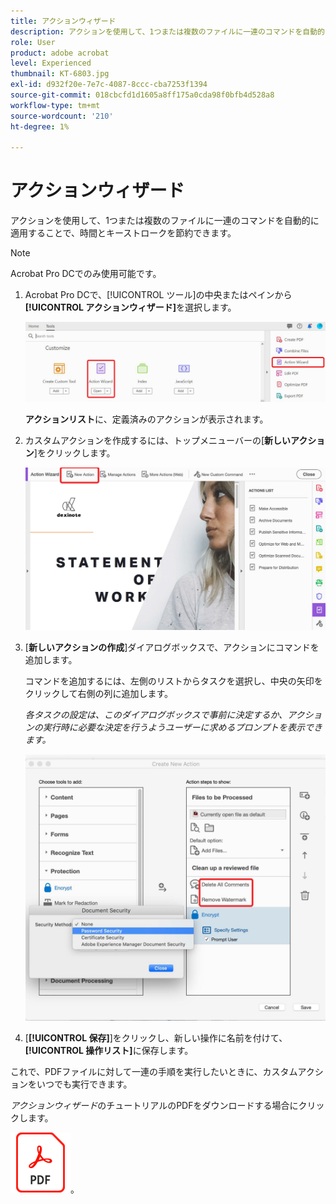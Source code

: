 ```yaml
---
title: アクションウィザード
description: アクションを使用して、1つまたは複数のファイルに一連のコマンドを自動的に適用することで、時間とキーストロークを節約
role: User
product: adobe acrobat
level: Experienced
thumbnail: KT-6803.jpg
exl-id: d932f20e-7e7c-4087-8ccc-cba7253f1394
source-git-commit: 018cbcfd1d1605a8ff175a0cda98f0bfb4d528a8
workflow-type: tm+mt
source-wordcount: '210'
ht-degree: 1%

---
```


# アクションウィザード

アクションを使用して、1つまたは複数のファイルに一連のコマンドを自動的に適用することで、時間とキーストロークを節約できます。

>[!NOTE]
>
>Acrobat Pro DCでのみ使用可能です。

1. Acrobat Pro DCで、[!UICONTROL ツール]の中央またはペインから&#x200B;**[!UICONTROL アクションウィザード]**&#x200B;を選択します。

   ![操作ウィザードの手順1](../assets/ActionWizard_1.png)

   **アクションリスト**&#x200B;に、定義済みのアクションが表示されます。

1. カスタムアクションを作成するには、トップメニューバーの[**新しいアクション**]をクリックします。

   ![操作ウィザードの手順2](../assets/ActionWizard_2.png)

1. [**新しいアクションの作成**]ダイアログボックスで、アクションにコマンドを追加します。

   コマンドを追加するには、左側のリストからタスクを選択し、中央の矢印をクリックして右側の列に追加します。

   *各タスクの設定は、このダイアログボックスで事前に決定するか、アクションの実行時に必要な決定を行うようユーザーに求めるプロンプトを表示できます。*

   ![操作ウィザードの手順3](../assets/ActionWizard_3.png)

1. [**[!UICONTROL 保存]**]をクリックし、新しい操作に名前を付けて、**[!UICONTROL 操作リスト]**&#x200B;に保存します。

これで、PDFファイルに対して一連の手順を実行したいときに、カスタムアクションをいつでも実行できます。

*アクションウィザード*&#x200B;のチュートリアルのPDFをダウンロードする場合にクリックします。

[![アクションのダウンロードウィザードのチュートリアル](../assets/acrobat_PDF_96.png)](../assets/AcrobatDCActionWizard.pdf)。
